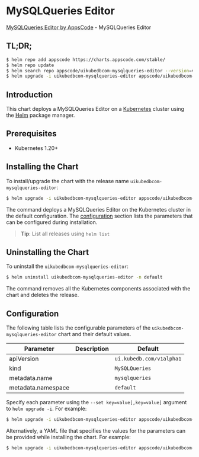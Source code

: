 # MySQLQueries Editor

[MySQLQueries Editor by AppsCode](https://appscode.com) - MySQLQueries Editor

## TL;DR;

```bash
$ helm repo add appscode https://charts.appscode.com/stable/
$ helm repo update
$ helm search repo appscode/uikubedbcom-mysqlqueries-editor --version=v0.22.0
$ helm upgrade -i uikubedbcom-mysqlqueries-editor appscode/uikubedbcom-mysqlqueries-editor -n default --create-namespace --version=v0.22.0
```

## Introduction

This chart deploys a MySQLQueries Editor on a [Kubernetes](http://kubernetes.io) cluster using the [Helm](https://helm.sh) package manager.

## Prerequisites

- Kubernetes 1.20+

## Installing the Chart

To install/upgrade the chart with the release name `uikubedbcom-mysqlqueries-editor`:

```bash
$ helm upgrade -i uikubedbcom-mysqlqueries-editor appscode/uikubedbcom-mysqlqueries-editor -n default --create-namespace --version=v0.22.0
```

The command deploys a MySQLQueries Editor on the Kubernetes cluster in the default configuration. The [configuration](#configuration) section lists the parameters that can be configured during installation.

> **Tip**: List all releases using `helm list`

## Uninstalling the Chart

To uninstall the `uikubedbcom-mysqlqueries-editor`:

```bash
$ helm uninstall uikubedbcom-mysqlqueries-editor -n default
```

The command removes all the Kubernetes components associated with the chart and deletes the release.

## Configuration

The following table lists the configurable parameters of the `uikubedbcom-mysqlqueries-editor` chart and their default values.

|     Parameter      | Description |               Default               |
|--------------------|-------------|-------------------------------------|
| apiVersion         |             | <code>ui.kubedb.com/v1alpha1</code> |
| kind               |             | <code>MySQLQueries</code>           |
| metadata.name      |             | <code>mysqlqueries</code>           |
| metadata.namespace |             | <code>default</code>                |


Specify each parameter using the `--set key=value[,key=value]` argument to `helm upgrade -i`. For example:

```bash
$ helm upgrade -i uikubedbcom-mysqlqueries-editor appscode/uikubedbcom-mysqlqueries-editor -n default --create-namespace --version=v0.22.0 --set apiVersion=ui.kubedb.com/v1alpha1
```

Alternatively, a YAML file that specifies the values for the parameters can be provided while
installing the chart. For example:

```bash
$ helm upgrade -i uikubedbcom-mysqlqueries-editor appscode/uikubedbcom-mysqlqueries-editor -n default --create-namespace --version=v0.22.0 --values values.yaml
```
